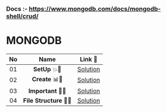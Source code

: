 ### Docs :- https://www.mongodb.com/docs/mongodb-shell/crud/


# MONGODB


| **No**  | **Name**                                    |                          **Link** 🔗                          |
|:-----------------------:|:--------------------------------------------------:|:-----------------------------------------------------------:|
|  01                | **SetUp** 💥🔢 |   [Solution](https://github.com/Sangram03/MERN/blob/main/MoogoDb/01%20setup.md)   |
|  02                | **Create** 📊🔢 |   [Solution](https://github.com/Sangram03/MERN/blob/main/MoogoDb/02%20create.md)   |
|  03                | **Important** 🔢🌟 |   [Solution](https://github.com/Sangram03/MERN/blob/main/MoogoDb/03%20Important.md) |  
|  04                | **File Structure** 🧩📃 |   [Solution](https://github.com/Sangram03/MERN/blob/main/MoogoDb/MoogoDb.md)   |

